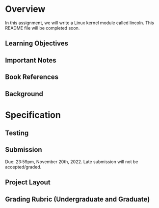 # Overview

In this assignment, we will write a Linux kernel module called lincoln. This README file will be completed soon.

## Learning Objectives

## Important Notes

## Book References

## Background

# Specification

## Testing

## Submission

Due: 23:59pm, November 20th, 2022. Late submission will not be accepted/graded.

## Project Layout

## Grading Rubric (Undergraduate and Graduate)
